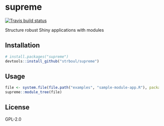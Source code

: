 
# supreme

[![Travis build status](https://travis-ci.org/strboul/supreme.svg?branch=master)](https://travis-ci.org/strboul/supreme)

Structure robust Shiny applications with modules

## Installation

``` r
# install.packages("supreme")
devtools::install_github("strboul/supreme")
```

## Usage

``` r
file <- system.file(file.path("examples", "sample-module-app.R"), package = "supreme")
supreme::module_tree(file)
```

## License

GPL-2.0
